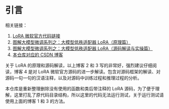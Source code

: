 # 引言

相关链接：
1. [LoRA 微软官方代码链接](https://github.com/microsoft/LoRA)
2. [图解大模型微调系列之：大模型低秩适配器 LoRA（原理篇）](https://zhuanlan.zhihu.com/p/646831196)
3. [图解大模型微调系列之：大模型低秩适配器 LoRA（源码解读与实操篇）](https://zhuanlan.zhihu.com/p/654897296)
4. [本仓库对应的 CSDN 博客]()
   
关于 LoRA 的原理和源码解读，以上博客 2 和 3 写的非常好，强烈建议仔细阅读，博客 4 是对 LoRA 微软官方源码的进一步解读。包含对源码框架的解读、对源码一句一句的汉语注释，以及对源码中训练过程和推理过程的分析。

本仓库是重新整理删除没有使用的函数和类后带注释的 LoRA 源码，为了便于理解，这里打乱了原代码目录结构，所以这里的代码无法运行测试，关于运行测试请使用上面的博客 1 和 3 的方法。